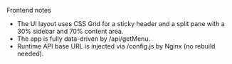 Frontend notes

- The UI layout uses CSS Grid for a sticky header and a split pane with a 30% sidebar and 70% content area.
- The app is fully data-driven by /api/getMenu.
- Runtime API base URL is injected via /config.js by Nginx (no rebuild needed).
